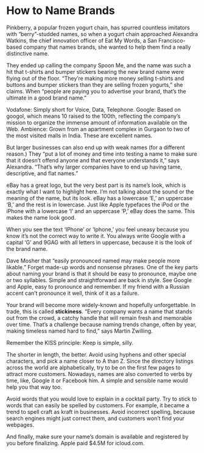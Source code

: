 # How to Name Brands

Pinkberry, a popular frozen yogurt chain, has spurred countless imitators with “berry”-studded names, so when a yogurt chain approached Alexandra Watkins, the chief innovation officer of Eat My Words, a San Francisco-based company that names brands, she wanted to help them find a really distinctive name.

They ended up calling the company Spoon Me, and the name was such a hit that t-shirts and bumper stickers bearing the new brand name were flying out of the floor. “They’re making more money selling t-shirts and buttons and bumper stickers than they are selling frozen yogurts,” she claims. When “people are paying you to advertise your brand, that’s the ultimate in a good brand name.”

Vodafone: Simply short for Voice, Data, Telephone. Google: Based on googol, which means 10 raised to the 100th, reflecting the company’s mission to organize the immense amount of information available on the Web. Ambience: Grown from an apartment complex in Gurgaon to two of the most visited malls in India. These are excellent names.

But larger businesses can also end up with weak names (for a different reason.) They “put a lot of money and time into testing a name to make sure that it doesn’t offend anyone and that everyone understands it,” says Alexandra. “That’s why larger companies have to end up having tame, descriptive, and flat names.”

eBay has a great logo, but the very best part is its name’s look, which is exactly what I want to highlight here. I’m not talking about the sound or the meaning of the name, but its look. eBay has a lowercase ‘E,’ an uppercase ‘B,’ and the rest is in lowercase. Just like Apple typefaces the iPod or the iPhone with a lowercase ‘I’ and an uppercase ‘P,’ eBay does the same. This makes the name look good.

When you see the text ‘IPhone’ or ‘Iphone,’ you feel uneasy because you know it’s not the correct way to write it. You always write Google with a capital ‘G’ and 9GAG with all letters in uppercase, because it is the look of the brand name.

Dave Mosher that “easily pronounced named may make people more likable.” Forget made-up words and nonsense phrases. One of the key parts about naming your brand is that it should be easy to pronounce, maybe one or two syllables. Simple and straightforward are back in style. See Google and Apple, easy to pronounce and remember. If my friend with a Russian accent can’t pronounce it well, think of it as a failure.

Your brand will become more widely-known and hopefully unforgettable. In trade, this is called **stickiness**. “Every company wants a name that stands out from the crowd, a catchy handle that will remain fresh and memorable over time. That’s a challenge because naming trends change, often by year, making timeless named hard to find,” says Martin Zwilling.

Remember the KISS principle: Keep is simple, silly.

The shorter in length, the better. Avoid using hyphens and other special characters, and pick a name closer to A than Z. Since the directory listings across the world are alphabetically, try to be on the first few pages to attract more customers. Nowadays, names are also converted to verbs by time, like, Google it or Facebook him. A simple and sensible name would help you that way too.

Avoid words that you would love to explain in a cocktail party. Try to stick to words that can easily be spelled by customers. For example, it became a trend to spell craft as kraft in businesses. Avoid incorrect spelling, because search engines might just correct them, and customers won’t find your webpages.

And finally, make sure your name’s domain is available and registered by you before finalizing. Apple paid $4.5M for icloud.com.
